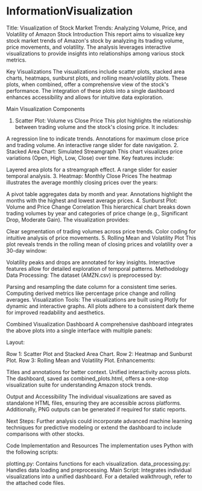# InformationVisualization

Title: Visualization of Stock Market Trends: Analyzing Volume, Price, and Volatility of Amazon Stock
Introduction
This report aims to visualize key stock market trends of Amazon's stock by analyzing its trading volume, price movements, and volatility. The analysis leverages interactive visualizations to provide insights into relationships among various stock metrics.

Key Visualizations
The visualizations include scatter plots, stacked area charts, heatmaps, sunburst plots, and rolling mean/volatility plots. These plots, when combined, offer a comprehensive view of the stock's performance. The integration of these plots into a single dashboard enhances accessibility and allows for intuitive data exploration.

Main Visualization Components
1. Scatter Plot: Volume vs Close Price
This plot highlights the relationship between trading volume and the stock's closing price. It includes:

A regression line to indicate trends.
Annotations for maximum close price and trading volume.
An interactive range slider for date navigation.
2. Stacked Area Chart: Simulated Streamgraph
This chart visualizes price variations (Open, High, Low, Close) over time. Key features include:

Layered area plots for a streamgraph effect.
A range slider for easier temporal analysis.
3. Heatmap: Monthly Close Prices
The heatmap illustrates the average monthly closing prices over the years:

A pivot table aggregates data by month and year.
Annotations highlight the months with the highest and lowest average prices.
4. Sunburst Plot: Volume and Price Change Correlation
This hierarchical chart breaks down trading volumes by year and categories of price change (e.g., Significant Drop, Moderate Gain). The visualization provides:

Clear segmentation of trading volumes across price trends.
Color coding for intuitive analysis of price movements.
5. Rolling Mean and Volatility Plot
This plot reveals trends in the rolling mean of closing prices and volatility over a 30-day window:

Volatility peaks and drops are annotated for key insights.
Interactive features allow for detailed exploration of temporal patterns.
Methodology
Data Processing:
The dataset (AMZN.csv) is preprocessed by:

Parsing and resampling the date column for a consistent time series.
Computing derived metrics like percentage price change and rolling averages.
Visualization Tools:
The visualizations are built using Plotly for dynamic and interactive graphs. All plots adhere to a consistent dark theme for improved readability and aesthetics.

Combined Visualization Dashboard
A comprehensive dashboard integrates the above plots into a single interface with multiple panels:

Layout:

Row 1: Scatter Plot and Stacked Area Chart.
Row 2: Heatmap and Sunburst Plot.
Row 3: Rolling Mean and Volatility Plot.
Enhancements:

Titles and annotations for better context.
Unified interactivity across plots.
The dashboard, saved as combined_plots.html, offers a one-stop visualization suite for understanding Amazon stock trends.

Output and Accessibility
The individual visualizations are saved as standalone HTML files, ensuring they are accessible across platforms. Additionally, PNG outputs can be generated if required for static reports.

Next Steps:
Further analysis could incorporate advanced machine learning techniques for predictive modeling or extend the dashboard to include comparisons with other stocks.

Code Implementation and Resources
The implementation uses Python with the following scripts:

plotting.py: Contains functions for each visualization.
data_processing.py: Handles data loading and preprocessing.
Main Script: Integrates individual visualizations into a unified dashboard.
For a detailed walkthrough, refer to the attached code files.

